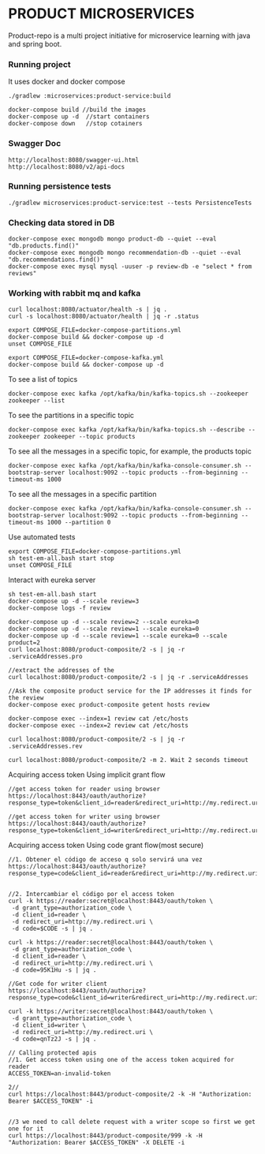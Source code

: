 # PRODUCT MICROSERVICES
Product-repo is a multi project initiative for microservice learning with java and spring boot.

### Running project
It uses docker and docker compose

```shell script
./gradlew :microservices:product-service:build

docker-compose build //build the images
docker-compose up -d  //start containers
docker-compose down   //stop cotainers
```

### Swagger Doc
```
http://localhost:8080/swagger-ui.html
http://localhost:8080/v2/api-docs
```

### Running persistence tests
```
./gradlew microservices:product-service:test --tests PersistenceTests
```

### Checking data stored in DB
```
docker-compose exec mongodb mongo product-db --quiet --eval "db.products.find()"
docker-compose exec mongodb mongo recommendation-db --quiet --eval "db.recommendations.find()"
docker-compose exec mysql mysql -uuser -p review-db -e "select * from reviews"
```

### Working with rabbit mq and kafka
```
curl localhost:8080/actuator/health -s | jq .
curl -s localhost:8080/actuator/health | jq -r .status
```
```
export COMPOSE_FILE=docker-compose-partitions.yml
docker-compose build && docker-compose up -d
unset COMPOSE_FILE
```

```
export COMPOSE_FILE=docker-compose-kafka.yml
docker-compose build && docker-compose up -d
```

To see a list of topics
```
docker-compose exec kafka /opt/kafka/bin/kafka-topics.sh --zookeeper zookeeper --list
```
To see the partitions in a specific topic
```
docker-compose exec kafka /opt/kafka/bin/kafka-topics.sh --describe --zookeeper zookeeper --topic products
```
To see all the messages in a specific topic, for example, the products topic
```
docker-compose exec kafka /opt/kafka/bin/kafka-console-consumer.sh --bootstrap-server localhost:9092 --topic products --from-beginning --timeout-ms 1000
```

To see all the messages in a specific partition
```
docker-compose exec kafka /opt/kafka/bin/kafka-console-consumer.sh --bootstrap-server localhost:9092 --topic products --from-beginning --timeout-ms 1000 --partition 0
```

Use automated tests
```
export COMPOSE_FILE=docker-compose-partitions.yml
sh test-em-all.bash start stop
unset COMPOSE_FILE
```

Interact with eureka server
```
sh test-em-all.bash start
docker-compose up -d --scale review=3
docker-compose logs -f review

docker-compose up -d --scale review=2 --scale eureka=0
docker-compose up -d --scale review=1 --scale eureka=0
docker-compose up -d --scale review=1 --scale eureka=0 --scale product=2
curl localhost:8080/product-composite/2 -s | jq -r .serviceAddresses.pro

//extract the addresses of the
curl localhost:8080/product-composite/2 -s | jq -r .serviceAddresses

//Ask the composite product service for the IP addresses it finds for the review
docker-compose exec product-composite getent hosts review

docker-compose exec --index=1 review cat /etc/hosts
docker-compose exec --index=2 review cat /etc/hosts

curl localhost:8080/product-composite/2 -s | jq -r .serviceAddresses.rev

curl localhost:8080/product-composite/2 -m 2. Wait 2 seconds timeout
```

Acquiring access token Using implicit  grant flow
```
//get access token for reader using browser
https://localhost:8443/oauth/authorize?response_type=token&client_id=reader&redirect_uri=http://my.redirect.uri

//get access token for writer using browser
https://localhost:8443/oauth/authorize?response_type=token&client_id=writer&redirect_uri=http://my.redirect.uri
```

Acquiring access token Using code  grant flow(most secure)

```
//1. Obtener el código de acceso q solo servirá una vez
https://localhost:8443/oauth/authorize?response_type=code&client_id=reader&redirect_uri=http://my.redirect.uri&scope=product:read&state=35725


//2. Intercambiar el código por el access token
curl -k https://reader:secret@localhost:8443/oauth/token \
 -d grant_type=authorization_code \
 -d client_id=reader \
 -d redirect_uri=http://my.redirect.uri \
 -d code=$CODE -s | jq .

curl -k https://reader:secret@localhost:8443/oauth/token \
 -d grant_type=authorization_code \
 -d client_id=reader \
 -d redirect_uri=http://my.redirect.uri \
 -d code=95K1Hu -s | jq .

//Get code for writer client
https://localhost:8443/oauth/authorize?response_type=code&client_id=writer&redirect_uri=http://my.redirect.uri&scope=product:read+product:write&state=72489

curl -k https://writer:secret@localhost:8443/oauth/token \
 -d grant_type=authorization_code \
 -d client_id=writer \
 -d redirect_uri=http://my.redirect.uri \
 -d code=qnTz2J -s | jq .

// Calling protected apis
//1. Get access token using one of the access token acquired for reader
ACCESS_TOKEN=an-invalid-token

2//
curl https://localhost:8443/product-composite/2 -k -H "Authorization: Bearer $ACCESS_TOKEN" -i


//3 we need to call delete request with a writer scope so first we get one for it
curl https://localhost:8443/product-composite/999 -k -H "Authorization: Bearer $ACCESS_TOKEN" -X DELETE -i
``` 